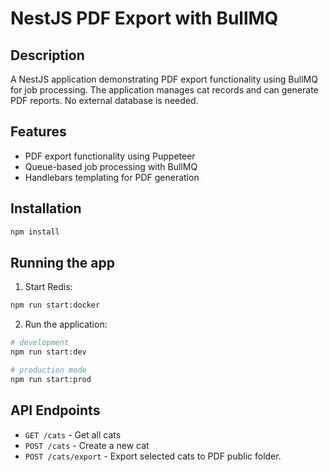 # NestJS PDF Export with BullMQ

## Description

A NestJS application demonstrating PDF export functionality using BullMQ for job processing. The application manages cat records and can generate PDF reports. No external database is needed.

## Features

- PDF export functionality using Puppeteer
- Queue-based job processing with BullMQ
- Handlebars templating for PDF generation

## Installation

```bash
npm install
```

## Running the app

1. Start Redis:

```bash
npm run start:docker
```

2. Run the application:

```bash
# development
npm run start:dev

# production mode
npm run start:prod
```

## API Endpoints

- `GET /cats` - Get all cats
- `POST /cats` - Create a new cat
- `POST /cats/export` - Export selected cats to PDF public folder.

